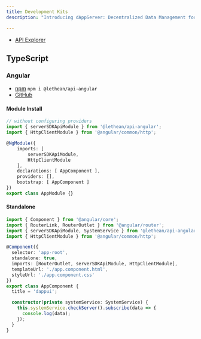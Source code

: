```yaml
---
title: Development Kits
description: "Introducing dAppServer: Decentralized Data Management for PWAs"

---
```


- [API Explorer](https://dappserver.github.io/server)

## TypeScript

### Angular

- [npm](https://www.npmjs.com/package/@lethean/api-angular) `npm i @lethean/api-angular`
- [GitHub](https://github.com/dAppServer/server-sdk-typescript-angular)

#### Module Install
```typescript
// without configuring providers
import { serverSDKApiModule } from '@lethean/api-angular';
import { HttpClientModule } from '@angular/common/http';

@NgModule({
    imports: [
        serverSDKApiModule,
        HttpClientModule
    ],
    declarations: [ AppComponent ],
    providers: [],
    bootstrap: [ AppComponent ]
})
export class AppModule {}
```
#### Standalone
```typescript
import { Component } from '@angular/core';
import { RouterLink, RouterOutlet } from '@angular/router';
import { serverSDKApiModule, SystemService } from '@lethean/api-angular';
import { HttpClientModule } from '@angular/common/http';

@Component({
  selector: 'app-root',
  standalone: true,
  imports: [RouterOutlet, serverSDKApiModule, HttpClientModule],
  templateUrl: './app.component.html',
  styleUrl: './app.component.css'
})
export class AppComponent {
  title = 'dappui';

  constructor(private systemService: SystemService) {
    this.systemService.checkServer().subscribe(data => {
      console.log(data);
    });
  }
}
```
